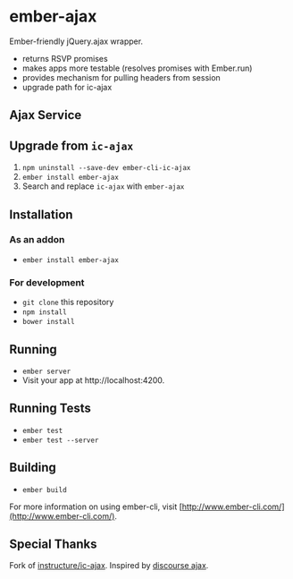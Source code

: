 # ember-ajax

Ember-friendly jQuery.ajax wrapper.

* returns RSVP promises
* makes apps more testable (resolves promises with Ember.run)
* provides mechanism for pulling headers from session
* upgrade path for ic-ajax

## Ajax Service

## Upgrade from `ic-ajax`

1. `npm uninstall --save-dev ember-cli-ic-ajax`
2. `ember install ember-ajax`
3. Search and replace `ic-ajax` with `ember-ajax`

## Installation

### As an addon

* `ember install ember-ajax`

### For development

* `git clone` this repository
* `npm install`
* `bower install`

## Running

* `ember server`
* Visit your app at http://localhost:4200.

## Running Tests

* `ember test`
* `ember test --server`

## Building

* `ember build`

For more information on using ember-cli, visit [http://www.ember-cli.com/](http://www.ember-cli.com/).

## Special Thanks

Fork of [instructure/ic-ajax](https://github.com/instructure/ic-ajax). Inspired by [discourse ajax](https://github.com/discourse/discourse/blob/master/app/assets/javascripts/discourse/mixins/ajax.js#L19).
